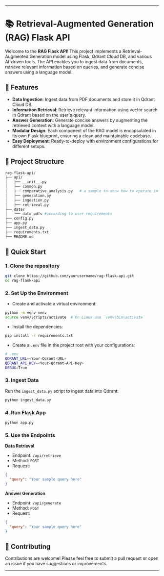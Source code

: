 
---

# 📚 Retrieval-Augmented Generation (RAG) Flask API

Welcome to the **RAG Flask API**! This project implements a Retrieval-Augmented Generation model using Flask, Qdrant Cloud DB, and various AI-driven tools. The API enables you to ingest data from documents, retrieve relevant information based on queries, and generate concise answers using a language model.

## 🌟 Features

- **Data Ingestion**: Ingest data from PDF documents and store it in Qdrant Cloud DB.
- **Information Retrieval**: Retrieve relevant information using vector search in Qdrant based on the user's query.
- **Answer Generation**: Generate concise answers by augmenting the retrieved context with a language model.
- **Modular Design**: Each component of the RAG model is encapsulated in its own Flask blueprint, ensuring a clean and maintainable codebase.
- **Easy Deployment**: Ready-to-deploy with environment configurations for different setups.

## 📂 Project Structure

```bash
rag-flask-api/
├── api/
│   ├── __init__.py               
│   ├── common.py                 
│   ├── comparative_analysis.py   # a sample to show how to operate in different modes using prompt templates (can be extended)   
│   ├── generation.py             
│   ├── ingestion.py              
│   ├── retrieval.py              
├── data/
│   └── data pdfs #according to user requirements      
├── config.py                     
├── app.py                        
├── ingest_data.py                
├── requirements.txt              
├── README.md                     
```

## 🚀 Quick Start

### 1. Clone the repository

```bash
git clone https://github.com/yourusername/rag-flask-api.git
cd rag-flask-api
```

### 2. Set Up the Environment

* Create and activate a virtual environment:

```bash
python -m venv venv
source venv/Scripts/activate  # On Linux use `venv\bin\activate`
```

* Install the dependencies:

```bash
pip install -r requirements.txt
```

* Create a `.env` file in the project root with your configurations:

```bash
# .env
QDRANT_URL=<Your-Qdrant-URL>
QDRANT_API_KEY=<Your-Qdrant-API-Key>
DEBUG=True
```

### 3. Ingest Data

Run the `ingest_data.py` script to ingest data into Qdrant:

```bash
python ingest_data.py
```

### 4. Run Flask App

```bash
python app.py
```

### 5. Use the Endpoints

**Data Retrieval**

* Endpoint: `/api/retrieve`
* Method: `POST`
* Request:

```json
{
  "query": "Your sample query here"
}
```

**Answer Generation**

* Endpoint: `/api/generate`
* Method: `POST`
* Request:

```json
{
  "query": "Your sample query here"
}
```

## 🤝 Contributing

Contributions are welcome! Please feel free to submit a pull request or open an issue if you have suggestions or improvements.

---